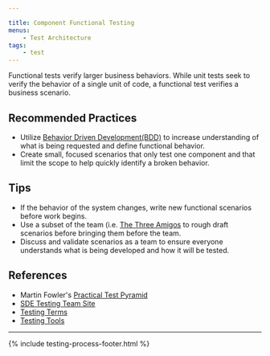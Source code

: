 ```yaml
---

title: Component Functional Testing
menus: 
    - Test Architecture
tags:
    - test
---
```



Functional tests verify larger business behaviors. While unit tests seek to verify the behavior of a single unit of code, a
functional test verifies a business scenario.

## Recommended Practices

- Utilize [Behavior Driven
  Development(BDD)](../work-decomposition/behavior-driven-development.html) to
  increase understanding of what is being requested and define functional behavior.
- Create small, focused scenarios that only test one component and that limit the scope to help quickly identify a broken behavior.

## Tips

- If the behavior of the system changes, write new functional scenarios before work begins.
- Use a subset of the team (i.e. [The Three Amigos](https://www.agilealliance.org/glossary/three-amigos/) to rough draft scenarios before bringing them before the team.
- Discuss and validate scenarios as a team to ensure everyone understands what is being developed and how it will be tested.

## References

- Martin Fowler's [Practical Test Pyramid](https://martinfowler.com/articles/practical-test-pyramid.html)
- [SDE Testing Team Site](http://testing.walmart.com/index.html)
- [Testing Terms](http://testing.walmart.com/testsolutions/testing-practices/testing-terms.html)
- [Testing Tools](http://testing.walmart.com/testsolutions/tools/index.html)

---

{% include testing-process-footer.html %}
